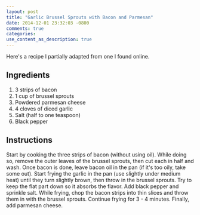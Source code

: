 ```yaml
---
layout: post
title: "Garlic Brussel Sprouts with Bacon and Parmesan"
date: 2014-12-01 23:32:03 -0800
comments: true
categories: 
use_content_as_description: true
---
```


Here's a recipe I partially adapted from one I found online.

## Ingredients

1. 3 strips of bacon
2. 1 cup of brussel sprouts
3. Powdered parmesan cheese
4. 4 cloves of diced garlic
5. Salt (half to one teaspoon)
6. Black pepper

## Instructions

Start by cooking the three strips of bacon (without using oil). While doing so, remove the outer leaves of the brussel sprouts, then cut each in half and wash. Once bacon is done, leave bacon oil in the pan (if it's too oily, take some out). Start frying the garlic in the pan (use slightly under medium heat) until they turn slightly brown, then throw in the brussel sprouts. Try to keep the flat part down so it absorbs the flavor. Add black pepper and sprinkle salt. While frying, chop the bacon strips into thin slices and throw them in with the brussel sprouts. Continue frying for 3 - 4 minutes. Finally, add parmesan cheese.
